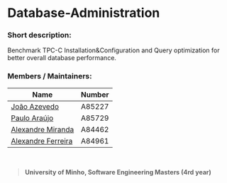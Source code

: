 # Database-Administration

### Short description:
Benchmark TPC-C Installation&Configuration and Query optimization for better overall database performance.

### Members / Maintainers:


|      Name     | Number |
|---------------|--------|
| [João Azevedo](https://github.com/devzizu)   | A85227 |
| [Paulo Araújo](https://github.com/paulob122) | A85729 |
| [Alexandre Miranda](https://github.com/aemiranda7) | A84462 |
| [Alexandre Ferreira]() | A84961 |

<br>

>**University of Minho, Software Engineering Masters (4rd year)**
